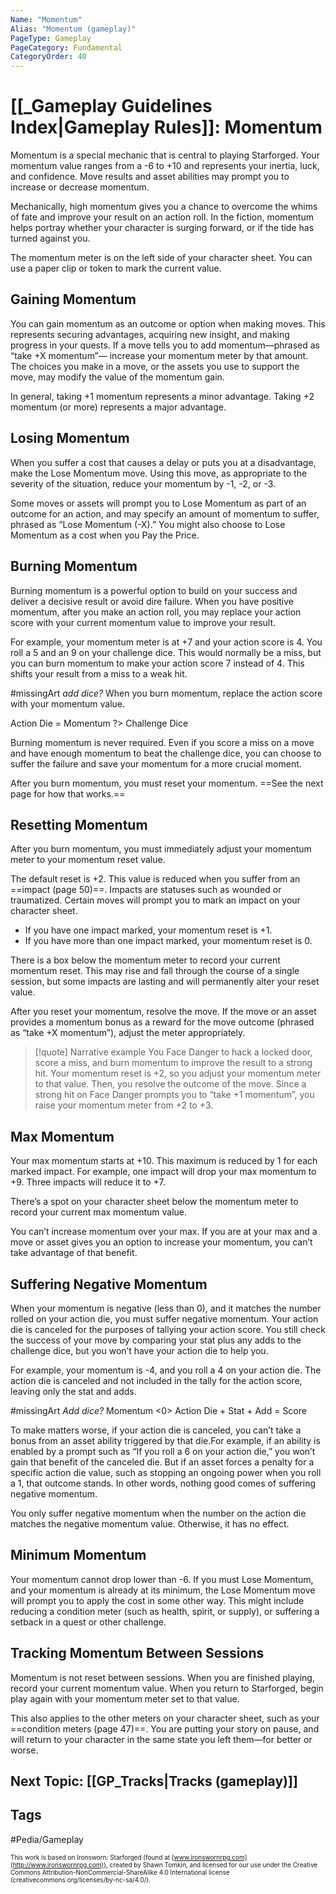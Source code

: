```yaml
---
Name: "Momentum"
Alias: "Momentum (gameplay)"
PageType: Gameplay
PageCategory: Fundamental
CategoryOrder: 40
---
```

# [[_Gameplay Guidelines Index|Gameplay Rules]]: Momentum
Momentum is a special mechanic that is central to playing Starforged. Your momentum value ranges from a -6 to +10 and represents your inertia, luck, and confidence. Move results and asset abilities may prompt you to increase or decrease momentum.

Mechanically, high momentum gives you a chance to overcome the whims of fate and improve your result on an action roll. In the fiction, momentum helps portray whether your character is surging forward, or if the tide has turned against you.

The momentum meter is on the left side of your character sheet. You can use a paper clip or token to mark the current value. 

## Gaining Momentum
You can gain momentum as an outcome or option when making moves. This represents securing advantages, acquiring new insight, and making progress in your quests. If a move tells you to add momentum—phrased as “take +X momentum”— increase your momentum meter by that amount. The choices you make in a move, or the assets you use to support the move, may modify the value of the momentum gain.

In general, taking +1 momentum represents a minor advantage. Taking +2 momentum (or more) represents a major advantage. 

## Losing Momentum
When you suffer a cost that causes a delay or puts you at a disadvantage, make the Lose Momentum move. Using this move, as appropriate to the severity of the situation, reduce your momentum by -1, -2, or -3.

Some moves or assets will prompt you to Lose Momentum as part of an outcome for an action, and may specify an amount of momentum to suffer, phrased as “Lose Momentum (-X).” You might also choose to Lose Momentum as a cost when you Pay the Price.

## Burning Momentum
Burning momentum is a powerful option to build on your success and deliver a decisive result or avoid dire failure. When you have positive momentum, after you make an action roll, you may replace your action score with your current momentum value to improve your result.

For example, your momentum meter is at +7 and your action score is 4. You roll a 5 and an 9 on your challenge dice. This would normally be a miss, but you can burn momentum to make your action score 7 instead of 4. This shifts your result from a miss to a weak hit.

#missingArt *add dice?*
When you burn momentum, replace the action score with your momentum value. 

Action Die = Momentum ?> Challenge Dice

Burning momentum is never required. Even if you score a miss on a move and have enough momentum to beat the challenge dice, you can choose to suffer the failure and save your momentum for a more crucial moment.

After you burn momentum, you must reset your momentum. ==See the next page for how that works.==

## Resetting Momentum
After you burn momentum, you must immediately adjust your momentum meter to your momentum reset value.

The default reset is +2. This value is reduced when you suffer from an ==impact (page 50)==. Impacts are statuses such as wounded or traumatized. Certain moves will prompt you to mark an impact on your character sheet. 
- If you have one impact marked, your momentum reset is +1. 
- If you have more than one impact marked, your momentum reset is 0.

There is a box below the momentum meter to record your current momentum reset. This may rise and fall through the course of a single session, but some impacts are lasting and will permanently alter your reset value.

After you reset your momentum, resolve the move. If the move or an asset provides a momentum bonus as a reward for the move outcome (phrased as “take +X momentum”), adjust the meter appropriately.

> [!quote] Narrative example
> You Face Danger to hack a locked door, score a miss, and burn momentum to improve the result to a strong hit. Your momentum reset is +2, so you adjust your momentum meter to that value. Then, you resolve the outcome of the move. Since a strong hit on Face Danger prompts you to “take +1 momentum”, you raise your momentum meter from +2 to +3.

## Max Momentum
Your max momentum starts at +10. This maximum is reduced by 1 for each marked impact. For example, one impact will drop your max momentum to +9. Three impacts will reduce it to +7.

There’s a spot on your character sheet below the momentum meter to record your current max momentum value.

You can’t increase momentum over your max. If you are at your max and a move or asset gives you an option to increase your momentum, you can’t take advantage of that benefit.

## Suffering Negative Momentum
When your momentum is negative (less than 0), and it matches the number rolled on your action die, you must suffer negative momentum. Your action die is canceled for the purposes of tallying your action score. You still check the success of your move by comparing your stat plus any adds to the challenge dice, but you won’t have your action die to help you.

For example, your momentum is -4, and you roll a 4 on your action die. The action die is canceled and not included in the tally for the action score, leaving only the stat and adds.

#missingArt *Add dice?*
Momentum <0> Action Die + Stat + Add = Score

To make matters worse, if your action die is canceled, you can’t take a bonus from an asset ability triggered by that die.For example, if an ability is enabled by a prompt such as “If you roll a 6 on your action die,” you won’t gain that benefit of the canceled die. But if an asset forces a penalty for a specific action die value, such as stopping an ongoing power when you roll a 1, that outcome stands. In other words, nothing good comes of suffering negative momentum.

You only suffer negative momentum when the number on the action die matches the negative momentum value. Otherwise, it has no effect.

## Minimum Momentum
Your momentum cannot drop lower than -6. If you must Lose Momentum, and your momentum is already at its minimum, the Lose Momentum move will prompt you to apply the cost in some other way. This might include reducing a condition meter (such as health, spirit, or supply), or suffering a setback in a quest or other challenge.

## Tracking Momentum Between Sessions
Momentum is not reset between sessions. When you are finished playing, record your current momentum value. When you return to Starforged, begin play again with your momentum meter set to that value.

This also applies to the other meters on your character sheet, such as your ==condition meters (page 47)==. You are putting your story on pause, and will return to your character in the same state you left them—for better or worse.

## Next Topic: [[GP_Tracks|Tracks (gameplay)]]

## Tags
#Pedia/Gameplay 

<font size=-2>This work is based on Ironsworn: Starforged (found at [www.ironswornrpg.com](http://www.ironswornrpg.com)), created by Shawn Tomkin, and licensed for our use under the Creative Commons Attribution-NonCommercial-ShareAlike 4.0 International license  (creativecommons.org/licenses/by-nc-sa/4.0/).</font>